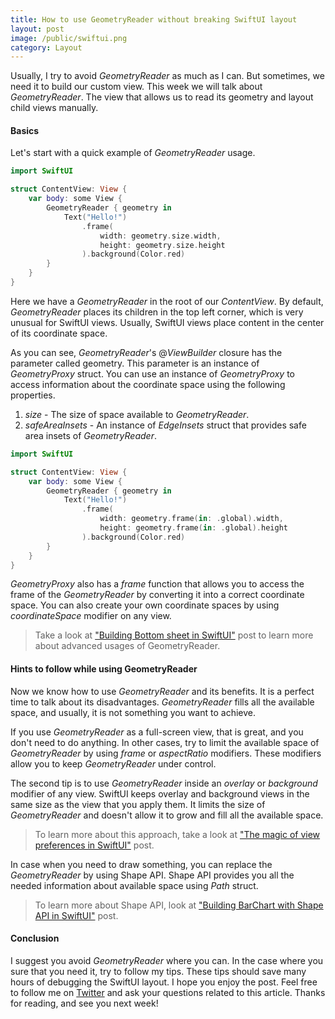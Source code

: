 ```yaml
---
title: How to use GeometryReader without breaking SwiftUI layout
layout: post
image: /public/swiftui.png
category: Layout
---
```


Usually, I try to avoid *GeometryReader* as much as I can. But sometimes, we need it to build our custom view. This week we will talk about *GeometryReader*. The view that allows us to read its geometry and layout child views manually.

#### Basics
Let's start with a quick example of *GeometryReader* usage.

```swift
import SwiftUI

struct ContentView: View {
    var body: some View {
        GeometryReader { geometry in
            Text("Hello!")
                .frame(
                    width: geometry.size.width,
                    height: geometry.size.height
                ).background(Color.red)
        }
    }
}
```

Here we have a *GeometryReader* in the root of our *ContentView*. By default, *GeometryReader* places its children in the top left corner, which is very unusual for SwiftUI views. Usually, SwiftUI views place content in the center of its coordinate space.

As you can see, *GeometryReader*'s @*ViewBuilder* closure has the parameter called geometry. This parameter is an instance of *GeometryProxy* struct. You can use an instance of *GeometryProxy* to access information about the coordinate space using the following properties.
1. *size* - The size of space available to *GeometryReader*.
2. *safeAreaInsets* - An instance of *EdgeInsets* struct that provides safe area insets of *GeometryReader*.

```swift
import SwiftUI

struct ContentView: View {
    var body: some View {
        GeometryReader { geometry in
            Text("Hello!")
                .frame(
                    width: geometry.frame(in: .global).width,
                    height: geometry.frame(in: .global).height
                ).background(Color.red)
        }
    }
}
```

*GeometryProxy* also has a *frame* function that allows you to access the frame of the *GeometryReader* by converting it into a correct coordinate space. You can also create your own coordinate spaces by using *coordinateSpace* modifier on any view.

> Take a look at ["Building Bottom sheet in SwiftUI"](/2019/12/11/building-bottom-sheet-in-swiftui/) post to learn more about advanced usages of GeometryReader.

#### Hints to follow while using GeometryReader
Now we know how to use *GeometryReader* and its benefits. It is a perfect time to talk about its disadvantages. *GeometryReader* fills all the available space, and usually, it is not something you want to achieve. 

If you use *GeometryReader* as a full-screen view, that is great, and you don't need to do anything. In other cases, try to limit the available space of *GeometryReader* by using *frame* or *aspectRatio* modifiers. These modifiers allow you to keep *GeometryReader* under control.

The second tip is to use *GeometryReader* inside an *overlay* or *background* modifier of any view. SwiftUI keeps overlay and background views in the same size as the view that you apply them. It limits the size of *GeometryReader* and doesn't allow it to grow and fill all the available space.

> To learn more about this approach, take a look at ["The magic of view preferences in SwiftUI"](/2020/01/15/the-magic-of-view-preferences-in-swiftui/) post.

In case when you need to draw something, you can replace the *GeometryReader* by using Shape API. Shape API provides you all the needed information about available space using *Path* struct.

> To learn more about Shape API, look at ["Building BarChart with Shape API in SwiftUI"](/2019/08/14/building-barchart-with-shape-api-in-swiftui/) post.

#### Conclusion
I suggest you avoid *GeometryReader* where you can. In the case where you sure that you need it, try to follow my tips. These tips should save many hours of debugging the SwiftUI layout. I hope you enjoy the post. Feel free to follow me on [Twitter](https://twitter.com/mecid) and ask your questions related to this article. Thanks for reading, and see you next week!
